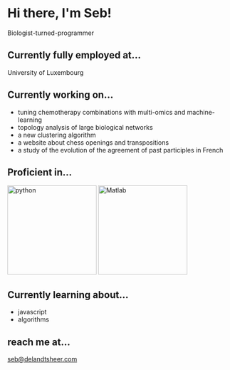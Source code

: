 # Hi there, I'm Seb!

Biologist-turned-programmer

## Currently fully employed at...
University of Luxembourg

## Currently working on...
- tuning chemotherapy combinations with multi-omics and machine-learning
- topology analysis of large biological networks
- a new clustering algorithm
- a website about chess openings and transpositions
- a study of the evolution of the agreement of past participles in French

## Proficient in...
<img src="https://www.nicepng.com/png/full/70-701932_python-logo-clipart-python-head-python-logo.png" alt="python" width="200"/>
<img src="https://upload.wikimedia.org/wikipedia/commons/thumb/2/21/Matlab_Logo.png/667px-Matlab_Logo.png" alt="Matlab" width="200"/>

## Currently learning about...
- javascript
- algorithms

## reach me at...
seb@delandtsheer.com
